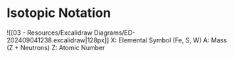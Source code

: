 # Isotopic Notation
![[03 - Resources/Excalidraw Diagrams/ED-202409041238.excalidraw|128px]]
X: Elemental Symbol (Fe, S, W)
A: Mass (Z + Neutrons)
Z: Atomic Number